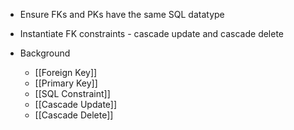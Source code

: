 - Ensure FKs and PKs have the same SQL datatype
- Instantiate FK constraints - cascade update and cascade delete

- Background
	- [[Foreign Key]]
	- [[Primary Key]]
	- [[SQL Constraint]]
	- [[Cascade Update]]
	- [[Cascade Delete]]